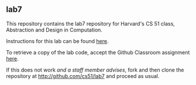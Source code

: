 
## lab7




This repository contains the lab7 repository for Harvard's
CS 51 class, Abstraction and Design in Computation.

Instructions for this lab can be found
[here](http://cs51.io/labs/lab7).

To retrieve a copy of the lab code, accept the Github Classroom
assignment [here](http://url.cs51.io/lab7).

If this does not work _and a staff member advises_, fork and then
clone the repository at 
<http://github.com/cs51/lab7> and proceed as usual.

